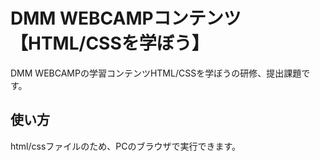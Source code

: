 # DMM WEBCAMPコンテンツ【HTML/CSSを学ぼう】
DMM WEBCAMPの学習コンテンツHTML/CSSを学ぼうの研修、提出課題です。
## 使い方
html/cssファイルのため、PCのブラウザで実行できます。